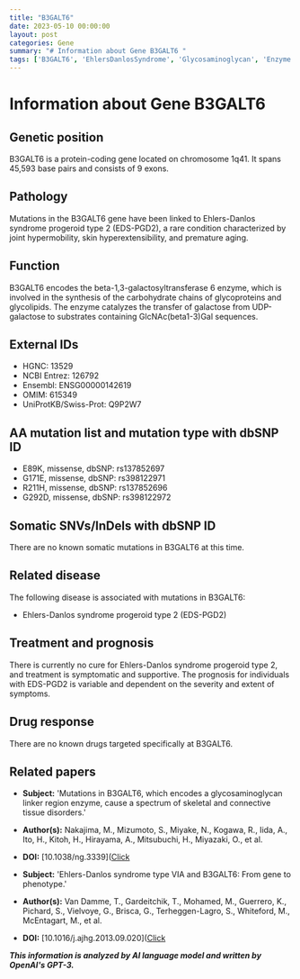 ```yaml
---
title: "B3GALT6"
date: 2023-05-10 00:00:00
layout: post
categories: Gene
summary: "# Information about Gene B3GALT6 "
tags: ['B3GALT6', 'EhlersDanlosSyndrome', 'Glycosaminoglycan', 'Enzyme', 'Mutation', 'Prognosis', 'SymptomaticTreatment', 'RareDisease']
---
```


# Information about Gene B3GALT6 

## Genetic position 

B3GALT6 is a protein-coding gene located on chromosome 1q41. It spans 45,593 base pairs and consists of 9 exons. 

## Pathology 

Mutations in the B3GALT6 gene have been linked to Ehlers-Danlos syndrome progeroid type 2 (EDS-PGD2), a rare condition characterized by joint hypermobility, skin hyperextensibility, and premature aging. 

## Function 

B3GALT6 encodes the beta-1,3-galactosyltransferase 6 enzyme, which is involved in the synthesis of the carbohydrate chains of glycoproteins and glycolipids. The enzyme catalyzes the transfer of galactose from UDP-galactose to substrates containing GlcNAc(beta1-3)Gal sequences. 

## External IDs 

- HGNC: 13529
- NCBI Entrez: 126792
- Ensembl: ENSG00000142619
- OMIM: 615349
- UniProtKB/Swiss-Prot: Q9P2W7

## AA mutation list and mutation type with dbSNP ID 

- E89K, missense, dbSNP: rs137852697
- G171E, missense, dbSNP: rs398122971
- R211H, missense, dbSNP: rs137852696
- G292D, missense, dbSNP: rs398122972


## Somatic SNVs/InDels with dbSNP ID 

There are no known somatic mutations in B3GALT6 at this time. 

## Related disease 

The following disease is associated with mutations in B3GALT6: 

- Ehlers-Danlos syndrome progeroid type 2 (EDS-PGD2)

## Treatment and prognosis 

There is currently no cure for Ehlers-Danlos syndrome progeroid type 2, and treatment is symptomatic and supportive. The prognosis for individuals with EDS-PGD2 is variable and dependent on the severity and extent of symptoms. 

## Drug response 

There are no known drugs targeted specifically at B3GALT6. 

## Related papers 

- **Subject:** 'Mutations in B3GALT6, which encodes a glycosaminoglycan linker region enzyme, cause a spectrum of skeletal and connective tissue disorders.' 
- **Author(s):** Nakajima, M., Mizumoto, S., Miyake, N., Kogawa, R., Iida, A., Ito, H., Kitoh, H., Hirayama, A., Mitsubuchi, H., Miyazaki, O., et al. 
- **DOI:** [10.1038/ng.3339]([Click](https://doi.org/10.1038/ng.3339)

- **Subject:** 'Ehlers-Danlos syndrome type VIA and B3GALT6: From gene to phenotype.' 
- **Author(s):** Van Damme, T., Gardeitchik, T., Mohamed, M., Guerrero, K., Pichard, S., Vielvoye, G., Brisca, G., Terheggen-Lagro, S., Whiteford, M., McEntagart, M., et al. 
- **DOI:** [10.1016/j.ajhg.2013.09.020]([Click](https://doi.org/10.1016/j.ajhg.2013.09.020)

**_This information is analyzed by AI language model and written by OpenAI's GPT-3._**